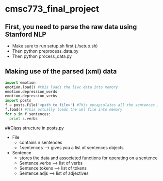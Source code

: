 # cmsc773_final_project

## First, you need to parse the raw data using Stanford NLP
- Make sure to run setup.sh first (./setup.sh)
- Then python preprocess_data.py
- Then python process_data.py

## Making use of the parsed (xml) data
```python
import emotion
emotion.load() #this loads the liwc data into memory
emotion.depression_words
emotion.depression_verbs
import posts
f = posts.File('<path to file>') #This encapsulates all the sentences in a file, with functions to do stuff
f.load() #This actually loads the xml file into memory
for s in f.sentences:
  print s.verbs
```

##Class structure in posts.py
- File
  - contains n sentences
  - f.sentences --> gives you a list of sentences objects
- Sentence
  - stores the data and associated functions for operating on a sentence
  - Sentence.verbs --> list of verbs
  - Sentence.tokens --> list of tokens
  - Sentence.adjs --> list of adjectives
